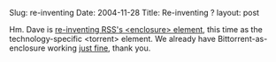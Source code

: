 Slug: re-inventing
Date: 2004-11-28
Title: Re-inventing <enclosure>?
layout: post

Hm. Dave is <a href="http://archive.scripting.com/2004/11/26#When:9:07:37AM">re-inventing RSS&#39;s &lt;enclosure&gt; element</a>, this time as the technology-specific &lt;torrent&gt; element. We already have Bittorrent-as-enclosure working <a href="http://www.evilgeniuschronicles.org/cgi-bin/blosxom.cgi/2004/11/18#041118_02">just fine</a>, thank you.
